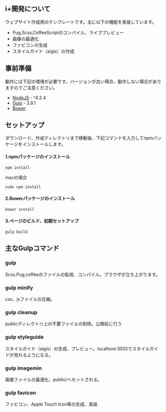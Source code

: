 ## i+開発について

ウェブサイト作成用のテンプレートです。主に以下の機能を実装しています。

* Pug,Scss,CoffeeScriptのコンパイル、ライブプレビュー
* 画像の最適化
* ファビコンの生成
* スタイルガイド（aigis）の作成

## 事前準備
動作には下記の環境が必要です。バージョンが古い場合、動作しない場合がありますのでご注意ください。

* [NodeJS](https://nodejs.org/) - ^4.2.4
* [Gulp](http://gulpjs.com/) - 3.9.1
* [Bower](http://bower.io/)

## セットアップ
ダウンロード、作成ディレクトリまで移動後、下記コマンドを入力してnpmパッケージをインストールします。

#### 1.npmパッケージのインストール

```
npm install
```

macの場合
```
sudo npm install
```

#### 2.Bowerパッケージのインストール

```
bower install
```

#### 3.ページのビルド、初期セットアップ

```
gulp build
```

## 主なGulpコマンド
### gulp
Scss,Pug,coffeeのファイルの監視、コンパイル。ブラウザが立ち上がります。

### gulp minify
css、jsファイルの圧縮。

### gulp cleanup
publicディレクトリ上の不要ファイルの削除。公開前に行う

### gulp styleguide
スタイルガイド（aigis）の生成、プレビュー。localhost:3002でスタイルガイドが見れるようになる。

### gulp imagemin
画像ファイルの最適化、public/へセットされる。

### gulp favicon
ファビコン、Apple Touch Icon等の生成、実装
